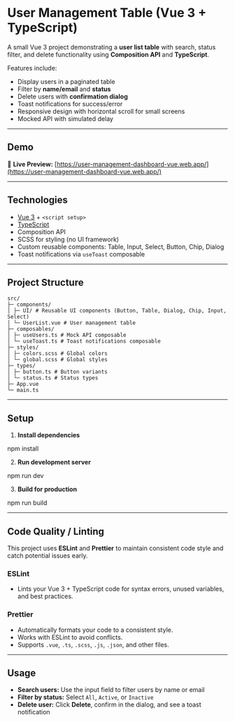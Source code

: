 # User Management Table (Vue 3 + TypeScript)

A small Vue 3 project demonstrating a **user list table** with search, status filter, and delete functionality using **Composition API** and **TypeScript**.

Features include:

- Display users in a paginated table
- Filter by **name/email** and **status**
- Delete users with **confirmation dialog**
- Toast notifications for success/error
- Responsive design with horizontal scroll for small screens
- Mocked API with simulated delay

---

## Demo

🚀 **Live Preview:** [https://user-management-dashboard-vue.web.app/](https://user-management-dashboard-vue.web.app/)

---

## Technologies

- [Vue 3](https://vuejs.org/) + `<script setup>`
- [TypeScript](https://www.typescriptlang.org/)
- Composition API
- SCSS for styling (no UI framework)
- Custom reusable components: Table, Input, Select, Button, Chip, Dialog
- Toast notifications via `useToast` composable

---

## Project Structure

```
src/
├─ components/
│ ├─ UI/ # Reusable UI components (Button, Table, Dialog, Chip, Input, Select)
│ └─ UserList.vue # User management table
├─ composables/
│ ├─ useUsers.ts # Mock API composable
│ └─ useToast.ts # Toast notifications composable
├─ styles/
│ ├─ colors.scss # Global colors
│ └─ global.scss # Global styles
├─ types/
│ ├─ button.ts # Button variants
│ └─ status.ts # Status types
├─ App.vue
└─ main.ts
```

---

## Setup

1. **Install dependencies**

npm install

2. **Run development server**

npm run dev

3. **Build for production**

npm run build

---

## Code Quality / Linting

This project uses **ESLint** and **Prettier** to maintain consistent code style and catch potential issues early.

### ESLint

- Lints your Vue 3 + TypeScript code for syntax errors, unused variables, and best practices.

### Prettier

- Automatically formats your code to a consistent style.
- Works with ESLint to avoid conflicts.
- Supports `.vue`, `.ts`, `.scss`, `.js`, `.json`, and other files.

---

## Usage

- **Search users:** Use the input field to filter users by name or email
- **Filter by status:** Select `All`, `Active`, or `Inactive`
- **Delete user:** Click **Delete**, confirm in the dialog, and see a toast notification
